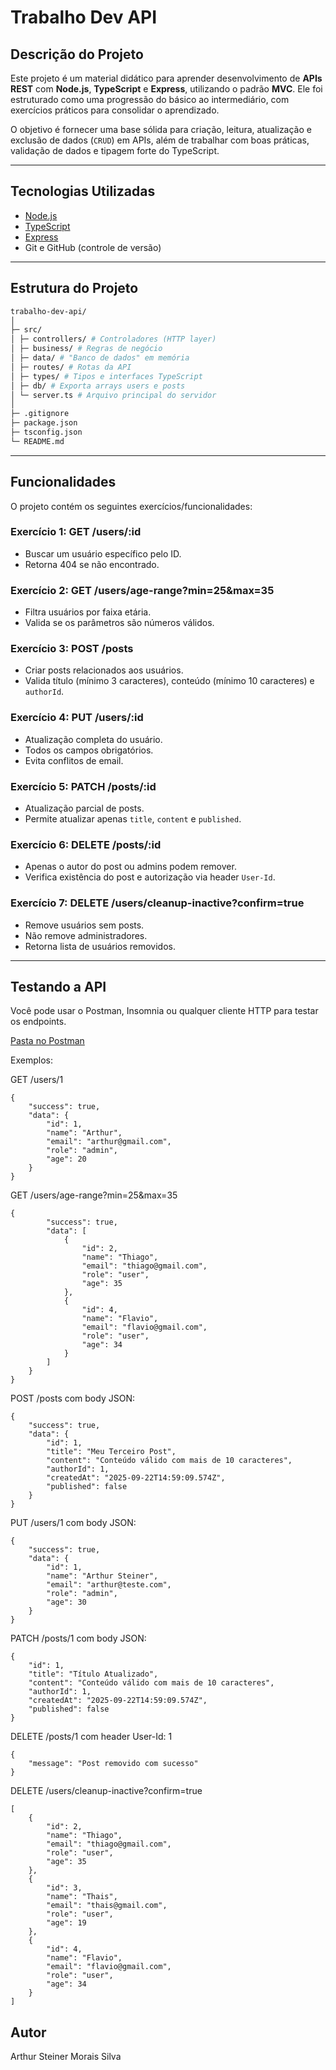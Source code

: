 # Trabalho Dev API

## Descrição do Projeto

Este projeto é um material didático para aprender desenvolvimento de **APIs REST** com **Node.js**, **TypeScript** e **Express**, utilizando o padrão **MVC**. Ele foi estruturado como uma progressão do básico ao intermediário, com exercícios práticos para consolidar o aprendizado.

O objetivo é fornecer uma base sólida para criação, leitura, atualização e exclusão de dados (`CRUD`) em APIs, além de trabalhar com boas práticas, validação de dados e tipagem forte do TypeScript.

---

## Tecnologias Utilizadas

- [Node.js](https://nodejs.org/)
- [TypeScript](https://www.typescriptlang.org/)
- [Express](https://expressjs.com/)
- Git e GitHub (controle de versão)

---

## Estrutura do Projeto

```bash
trabalho-dev-api/
│
├─ src/
│ ├─ controllers/ # Controladores (HTTP layer)
│ ├─ business/ # Regras de negócio
│ ├─ data/ # "Banco de dados" em memória
│ ├─ routes/ # Rotas da API
│ ├─ types/ # Tipos e interfaces TypeScript
│ ├─ db/ # Exporta arrays users e posts
│ └─ server.ts # Arquivo principal do servidor
│
├─ .gitignore
├─ package.json
├─ tsconfig.json
└─ README.md
```

---

## Funcionalidades

O projeto contém os seguintes exercícios/funcionalidades:

### Exercício 1: GET /users/:id
- Buscar um usuário específico pelo ID.
- Retorna 404 se não encontrado.

### Exercício 2: GET /users/age-range?min=25&max=35
- Filtra usuários por faixa etária.
- Valida se os parâmetros são números válidos.

### Exercício 3: POST /posts
- Criar posts relacionados aos usuários.
- Valida título (mínimo 3 caracteres), conteúdo (mínimo 10 caracteres) e `authorId`.

### Exercício 4: PUT /users/:id
- Atualização completa do usuário.
- Todos os campos obrigatórios.
- Evita conflitos de email.

### Exercício 5: PATCH /posts/:id
- Atualização parcial de posts.
- Permite atualizar apenas `title`, `content` e `published`.

### Exercício 6: DELETE /posts/:id
- Apenas o autor do post ou admins podem remover.
- Verifica existência do post e autorização via header `User-Id`.

### Exercício 7: DELETE /users/cleanup-inactive?confirm=true
- Remove usuários sem posts.
- Não remove administradores.
- Retorna lista de usuários removidos.

---

## Testando a API

Você pode usar o Postman, Insomnia ou qualquer cliente HTTP para testar os endpoints.

[Pasta no Postman](https://arthursteinerr-4295979.postman.co/workspace/Arthur-Steiner's-Workspace~3abe7c33-dc8c-47a6-8e21-6f6a7a03e4fe/folder/47732566-1285ca89-1a42-47a7-aa77-f5bd79531bd7?action=share&creator=47732566&ctx=documentation)

Exemplos:

GET /users/1

```
{
    "success": true,
    "data": {
        "id": 1,
        "name": "Arthur",
        "email": "arthur@gmail.com",
        "role": "admin",
        "age": 20
    }
}
```

GET /users/age-range?min=25&max=35

```
{
        "success": true,
        "data": [
            {
                "id": 2,
                "name": "Thiago",
                "email": "thiago@gmail.com",
                "role": "user",
                "age": 35
            },
            {
                "id": 4,
                "name": "Flavio",
                "email": "flavio@gmail.com",
                "role": "user",
                "age": 34
            }
        ]
    }
}
```

POST /posts com body JSON:

```
{
    "success": true,
    "data": {
        "id": 1,
        "title": "Meu Terceiro Post",
        "content": "Conteúdo válido com mais de 10 caracteres",
        "authorId": 1,
        "createdAt": "2025-09-22T14:59:09.574Z",
        "published": false
    }
}
```

PUT /users/1 com body JSON:

```
{
    "success": true,
    "data": {
        "id": 1,
        "name": "Arthur Steiner",
        "email": "arthur@teste.com",
        "role": "admin",
        "age": 30
    }
}
```

PATCH /posts/1 com body JSON:

```
{
    "id": 1,
    "title": "Título Atualizado",
    "content": "Conteúdo válido com mais de 10 caracteres",
    "authorId": 1,
    "createdAt": "2025-09-22T14:59:09.574Z",
    "published": false
}
```

DELETE /posts/1 com header User-Id: 1

```
{
    "message": "Post removido com sucesso"
}
```

DELETE /users/cleanup-inactive?confirm=true

```
[
    {
        "id": 2,
        "name": "Thiago",
        "email": "thiago@gmail.com",
        "role": "user",
        "age": 35
    },
    {
        "id": 3,
        "name": "Thais",
        "email": "thais@gmail.com",
        "role": "user",
        "age": 19
    },
    {
        "id": 4,
        "name": "Flavio",
        "email": "flavio@gmail.com",
        "role": "user",
        "age": 34
    }
]
```

## Autor

Arthur Steiner Morais Silva
